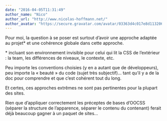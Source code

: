 ```yaml
---
date: "2016-04-05T11:31:49"
author_name: "Nico"
author_url: "http://www.nicolas-hoffmann.net/"
author_avatar: "https://secure.gravatar.com/avatar/03363d4c017e8d11320687f2efa722a0?s=48&d=mm&r=g"
---
```

Pour moi, la question à se poser est surtout d’avoir une approche adaptée au projet\* et une cohérence globale dans cette approche.

\* incluant son environnement invisible pour celui qui lit la CSS de l’extérieur : la team, les différences de niveaux, le contexte, etc.

Peu importe les conventions choisies (y en a autant que de développeurs), peu importe la « beauté » du code (sujet très subjectif)… tant qu’il y a de la doc pour comprendre et que c’est cohérent tout du long.

Et certes, ces approches extrêmes ne sont pas pertinentes pour la plupart des sites.

Rien que d’appliquer correctement les préceptes de bases d’OOCSS (séparer la structure de l’apparence, séparer le contenu du contenant) ferait déjà beaucoup gagner à un paquet de sites…